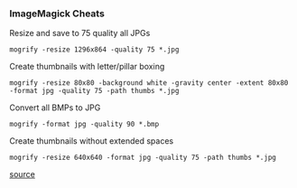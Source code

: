 ### ImageMagick Cheats

Resize and save to 75 quality all JPGs
```
mogrify -resize 1296x864 -quality 75 *.jpg
```

Create thumbnails with letter/pillar boxing
```
mogrify -resize 80x80 -background white -gravity center -extent 80x80 -format jpg -quality 75 -path thumbs *.jpg
```

Convert all BMPs to JPG
```
mogrify -format jpg -quality 90 *.bmp
```

Create thumbnails without extended spaces
```
mogrify -resize 640x640 -format jpg -quality 75 -path thumbs *.jpg
```

[source](http://stackoverflow.com/questions/12433300/imagemagick-how-to-resize-proportionally-with-mogrify-without-a-background)


